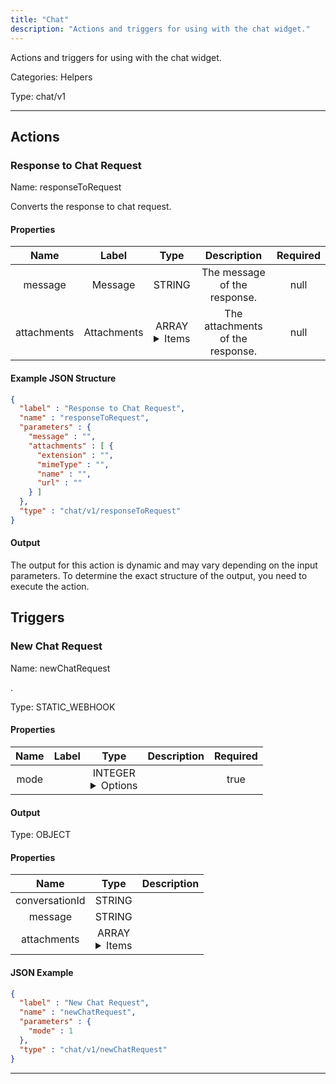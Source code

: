 ```yaml
---
title: "Chat"
description: "Actions and triggers for using with the chat widget."
---
```


Actions and triggers for using with the chat widget.


Categories: Helpers


Type: chat/v1

<hr />




## Actions


### Response to Chat Request
Name: responseToRequest

Converts the response to chat request.

#### Properties

|      Name       |      Label     |     Type     |     Description     | Required |
|:---------------:|:--------------:|:------------:|:-------------------:|:--------:|
| message | Message | STRING | The message of the response. | null |
| attachments | Attachments | ARRAY <details> <summary> Items </summary> [FILE_ENTRY] </details> | The attachments of the response. | null |

#### Example JSON Structure
```json
{
  "label" : "Response to Chat Request",
  "name" : "responseToRequest",
  "parameters" : {
    "message" : "",
    "attachments" : [ {
      "extension" : "",
      "mimeType" : "",
      "name" : "",
      "url" : ""
    } ]
  },
  "type" : "chat/v1/responseToRequest"
}
```

#### Output

The output for this action is dynamic and may vary depending on the input parameters. To determine the exact structure of the output, you need to execute the action.






## Triggers


### New Chat Request
Name: newChatRequest

.

Type: STATIC_WEBHOOK

#### Properties

|      Name       |      Label     |     Type     |     Description     | Required |
|:---------------:|:--------------:|:------------:|:-------------------:|:--------:|
| mode | | INTEGER <details> <summary> Options </summary> 1, 2 </details> |  | true |


#### Output



Type: OBJECT


#### Properties

|     Name     |     Type     |     Description     |
|:------------:|:------------:|:-------------------:|
| conversationId | STRING |  |
| message | STRING |  |
| attachments | ARRAY <details> <summary> Items </summary> [FILE_ENTRY] </details> |  |




#### JSON Example
```json
{
  "label" : "New Chat Request",
  "name" : "newChatRequest",
  "parameters" : {
    "mode" : 1
  },
  "type" : "chat/v1/newChatRequest"
}
```


<hr />

